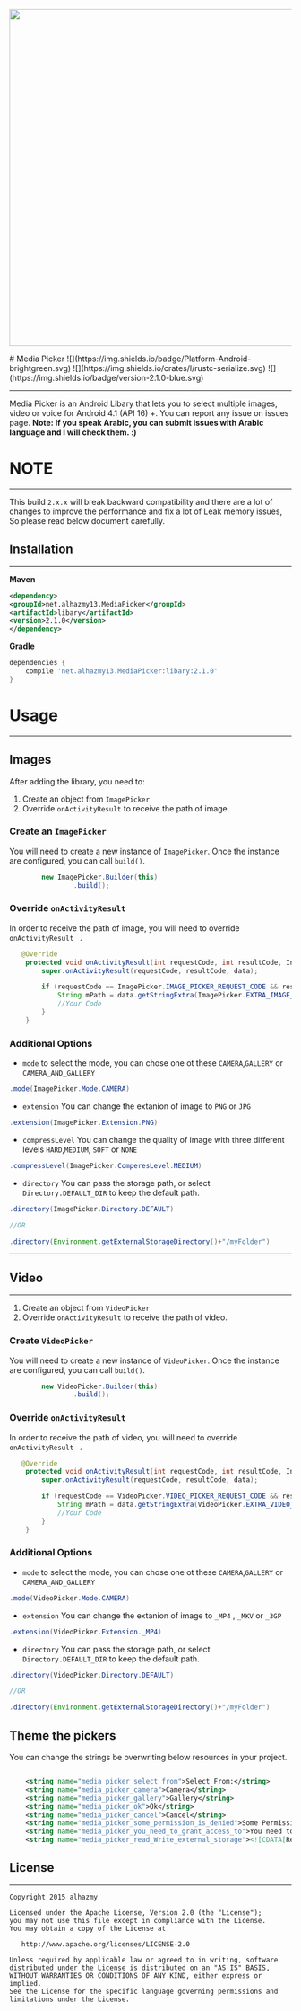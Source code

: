 <p align="left">
  <img src="https://cloud.githubusercontent.com/assets/4659608/12700433/4276edc0-c7f3-11e5-9f2c-de6bcbb9416d.png" width="600">
</p>
# Media Picker
![](https://img.shields.io/badge/Platform-Android-brightgreen.svg)
![](https://img.shields.io/crates/l/rustc-serialize.svg)
![](https://img.shields.io/badge/version-2.1.0-blue.svg)

------ 
Media Picker is an Android Libary that lets you to select multiple images, video or voice for Android 4.1 (API 16) +.
You can report any issue on issues page. **Note: If you speak Arabic, you can submit issues with Arabic language and I will check them. :)**

# NOTE
----
This build `2.x.x` will break backward compatibility and there are a lot of changes to improve the performance and fix a lot of Leak memory issues, So please read below document carefully.
## Installation
------ 
**Maven**
```xml
<dependency>
<groupId>net.alhazmy13.MediaPicker</groupId>
<artifactId>libary</artifactId>
<version>2.1.0</version>
</dependency>
```


**Gradle**
```gradle
dependencies {
	compile 'net.alhazmy13.MediaPicker:libary:2.1.0'
}
```

# Usage
------ 
## Images
After adding the library, you need to:

1. Create an object from `ImagePicker`
2. Override `onActivityResult` to receive the path of image.



### Create an `ImagePicker`
You will need to create a new instance of `ImagePicker`. Once the instance are configured, you can call `build()`.

```java
        new ImagePicker.Builder(this)
                .build();
```
### Override `onActivityResult `
In order to receive the path of image, you will need to override `onActivityResult ` .

```java
   @Override
    protected void onActivityResult(int requestCode, int resultCode, Intent data) {
        super.onActivityResult(requestCode, resultCode, data);

        if (requestCode == ImagePicker.IMAGE_PICKER_REQUEST_CODE && resultCode == RESULT_OK) {
            String mPath = data.getStringExtra(ImagePicker.EXTRA_IMAGE_PATH);
            //Your Code
        }
    }
```

### Additional Options
* `mode` to select the mode, you can chose one ot these `CAMERA`,`GALLERY` or `CAMERA_AND_GALLERY`

```java
.mode(ImagePicker.Mode.CAMERA)
```
 
* `extension` You can change the extanion of image to `PNG` or `JPG`

```java
.extension(ImagePicker.Extension.PNG)
```
* `compressLevel` You can change the quality of image with three different levels `HARD`,`MEDIUM`, `SOFT` or `NONE`

```java
.compressLevel(ImagePicker.ComperesLevel.MEDIUM)
```

* `directory` You can pass the storage path, or select `Directory.DEFAULT_DIR` to keep the default path.

```java
.directory(ImagePicker.Directory.DEFAULT)

//OR

.directory(Environment.getExternalStorageDirectory()+"/myFolder")

```
------ 

## Video
------ 

1. Create an object from `VideoPicker`
2. Override `onActivityResult` to receive the path of video.



### Create `VideoPicker`
You will need to create a new instance of `VideoPicker`. Once the instance are configured, you can call `build()`.

```java
        new VideoPicker.Builder(this)
                .build();
```
### Override `onActivityResult `
In order to receive the path of video, you will need to override `onActivityResult ` .

```java
   @Override
    protected void onActivityResult(int requestCode, int resultCode, Intent data) {
        super.onActivityResult(requestCode, resultCode, data);

        if (requestCode == VideoPicker.VIDEO_PICKER_REQUEST_CODE && resultCode == RESULT_OK) {
            String mPath = data.getStringExtra(VideoPicker.EXTRA_VIDEO_PATH);
            //Your Code
        }
    }
```

### Additional Options
* `mode` to select the mode, you can chose one ot these `CAMERA`,`GALLERY` or `CAMERA_AND_GALLERY`

```java
.mode(VideoPicker.Mode.CAMERA)
```
 
* `extension` You can change the extanion of image to `_MP4` , `_MKV` or `_3GP`

```java
.extension(VideoPicker.Extension._MP4)
```

* `directory` You can pass the storage path, or select `Directory.DEFAULT_DIR` to keep the default path.

```java
.directory(VideoPicker.Directory.DEFAULT)

//OR

.directory(Environment.getExternalStorageDirectory()+"/myFolder")

```


## Theme the pickers

You can change the strings be overwriting below resources in your project.

```xml

    <string name="media_picker_select_from">Select From:</string>
    <string name="media_picker_camera">Camera</string>
    <string name="media_picker_gallery">Gallery</string>
    <string name="media_picker_ok">Ok</string>
    <string name="media_picker_cancel">Cancel</string>
    <string name="media_picker_some_permission_is_denied">Some Permission is Denied</string>
    <string name="media_picker_you_need_to_grant_access_to">You need to grant access to</string>
    <string name="media_picker_read_Write_external_storage"><![CDATA[Read & Write External Storage]]></string>
```



## License
------ 
    Copyright 2015 alhazmy

    Licensed under the Apache License, Version 2.0 (the "License");
    you may not use this file except in compliance with the License.
    You may obtain a copy of the License at

       http://www.apache.org/licenses/LICENSE-2.0

    Unless required by applicable law or agreed to in writing, software
    distributed under the License is distributed on an "AS IS" BASIS,
    WITHOUT WARRANTIES OR CONDITIONS OF ANY KIND, either express or implied.
    See the License for the specific language governing permissions and
    limitations under the License.
    

